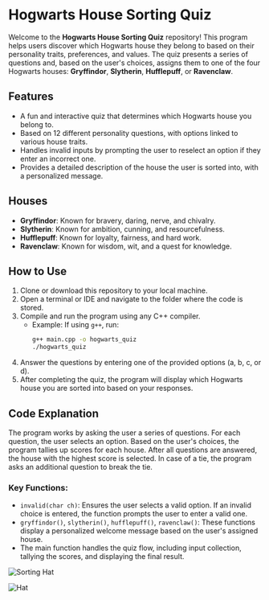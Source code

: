 # Hogwarts House Sorting Quiz

Welcome to the **Hogwarts House Sorting Quiz** repository! This program helps users discover which Hogwarts house they belong to based on their personality traits, preferences, and values. The quiz presents a series of questions and, based on the user's choices, assigns them to one of the four Hogwarts houses: **Gryffindor**, **Slytherin**, **Hufflepuff**, or **Ravenclaw**.

## Features
- A fun and interactive quiz that determines which Hogwarts house you belong to.
- Based on 12 different personality questions, with options linked to various house traits.
- Handles invalid inputs by prompting the user to reselect an option if they enter an incorrect one.
- Provides a detailed description of the house the user is sorted into, with a personalized message.

## Houses
- **Gryffindor**: Known for bravery, daring, nerve, and chivalry.
- **Slytherin**: Known for ambition, cunning, and resourcefulness.
- **Hufflepuff**: Known for loyalty, fairness, and hard work.
- **Ravenclaw**: Known for wisdom, wit, and a quest for knowledge.

## How to Use
1. Clone or download this repository to your local machine.
2. Open a terminal or IDE and navigate to the folder where the code is stored.
3. Compile and run the program using any C++ compiler.
   - Example: If using `g++`, run:
     ```bash
     g++ main.cpp -o hogwarts_quiz
     ./hogwarts_quiz
     ```
4. Answer the questions by entering one of the provided options (a, b, c, or d).
5. After completing the quiz, the program will display which Hogwarts house you are sorted into based on your responses.

## Code Explanation
The program works by asking the user a series of questions. For each question, the user selects an option. Based on the user's choices, the program tallies up scores for each house. After all questions are answered, the house with the highest score is selected. In case of a tie, the program asks an additional question to break the tie.

### Key Functions:
- `invalid(char ch)`: Ensures the user selects a valid option. If an invalid choice is entered, the function prompts the user to enter a valid one.
- `gryffindor()`, `slytherin()`, `hufflepuff()`, `ravenclaw()`: These functions display a personalized welcome message based on the user's assigned house.
- The main function handles the quiz flow, including input collection, tallying the scores, and displaying the final result.

<!DOCTYPE html>
<html>
<body>

<img src="file:///Users/_kodiko_/Downloads/Hat.jpg" alt="Sorting Hat">

![Hat](https://github.com/user-attachments/assets/653256e7-d847-4c3a-b07d-f0ce2e81d525)

</body>

</html>
